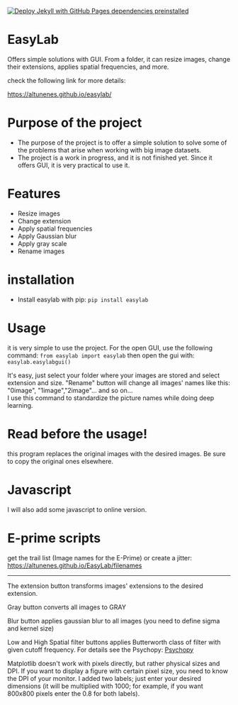 [![Deploy Jekyll with GitHub Pages dependencies preinstalled](https://github.com/altunenes/easylab/actions/workflows/pages.yml/badge.svg?branch=main)](https://github.com/altunenes/easylab/actions/workflows/pages.yml)

# EasyLab

Offers simple solutions with GUI. From a folder, it can resize images, change their extensions, applies spatial frequencies, and more.

check the following link for more details:

https://altunenes.github.io/easylab/

# Purpose of the project
+ The purpose of the project is to offer a simple solution to solve some of the problems that arise when working with big image datasets. 
+ The project is a work in progress, and it is not finished yet. Since it offers GUI, it is very practical to use it.

# Features
+ Resize images
+ Change extension
+ Apply spatial frequencies
+ Apply Gaussian blur
+ Apply gray scale
+ Rename images

# installation
+ Install easylab with pip:
```pip install easylab  ```

# Usage
it is very simple to use the project.
For the open GUI, use the following command:
```from easylab import easylab```
then open the gui with:
```easylab.easylabgui()```
    

It's easy, just select your folder where your images are stored and select extension and size. "Rename" button will change all images' names like this: "0image", "1image","2image"... and so on...  
I use this command to standardize the picture names while doing deep learning.

# Read before the usage!
 this program replaces the original images with the desired images. Be sure to copy the original ones elsewhere.

# Javascript
I will also add some javascript to online version.
# E-prime scripts
get the trail list (Image names for the E-Prime) or create a jitter:
https://altunenes.github.io/EasyLab/filenames

 ---------------


The extension button transforms images' extensions to the desired extension.

Gray button converts all images to GRAY

Blur button applies gaussian blur to all images (you need to define sigma and kernel size)

Low and High Spatial filter buttons applies Butterworth class of filter with given cutoff frequency. For details see the Psychopy: [Psychopy](https://psychopy.org/api/filters.html)

Matplotlib doesn't work with pixels directly, but rather physical sizes and DPI. If you want to display a figure with certain pixel size, you need to know the DPI of your monitor. I added two labels; just enter your desired dimensions (it will be multiplied with 1000; for example, if you want 800x800 pixels enter the 0.8 for both labels).
 
 
